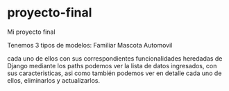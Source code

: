 # proyecto-final
Mi proyecto final

Tenemos 3 tipos de modelos: Familiar
                            Mascota
                            Automovil

cada uno de ellos con sus correspondientes funcionalidades heredadas de Django
mediante los paths podemos ver la lista de datos ingresados, con sus caracteristicas, asi como también 
podemos ver en detalle cada uno de ellos, eliminarlos y actualizarlos.



